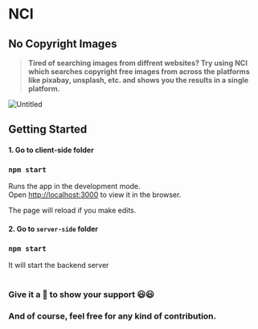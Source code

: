 # NCI
## No Copyright Images
> **Tired of searching images from diffrent websites? Try using NCI which searches copyright free images from across the platforms
like pixabay, unsplash, etc. and shows you the results in a single platform.**

![Untitled](https://user-images.githubusercontent.com/24875366/71412759-198e3280-2675-11ea-82a3-d5310477cd8f.png)

## Getting Started
#### 1. Go to client-side folder
### `npm start`

Runs the app in the development mode.<br />
Open [http://localhost:3000](http://localhost:3000) to view it in the browser.

The page will reload if you make edits.<br />


#### 2. Go to `server-side` folder
### `npm start`

It will start the backend server
<br />
<br />
### Give it a 🌟 to show your support 😃😃 
### And of course, feel free for any kind of contribution.
